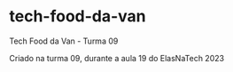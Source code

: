 # tech-food-da-van
Tech Food da Van - Turma 09

Criado na turma 09, durante a aula 19 do ElasNaTech 2023
